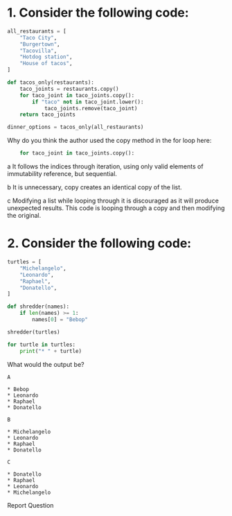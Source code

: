 
# 1. Consider the following code:

```python
all_restaurants = [
    "Taco City",
    "Burgertown",
    "Tacovilla",
    "Hotdog station",
    "House of tacos",
]

def tacos_only(restaurants):
    taco_joints = restaurants.copy()
    for taco_joint in taco_joints.copy():
        if "taco" not in taco_joint.lower():
            taco_joints.remove(taco_joint)
    return taco_joints

dinner_options = tacos_only(all_restaurants)
```

Why do you think the author used the copy method in the for loop here:

```python
    for taco_joint in taco_joints.copy():
```

  a  It follows the indices through iteration, using only valid elements of immutability reference, but sequential.

  b  It is unnecessary, copy creates an identical copy of the list.

  c  Modifying a list while looping through it is discouraged as it will produce unexpected results. This code is looping through a copy and then modifying the original.

# 2. Consider the following code:

```python
turtles = [
    "Michelangelo",
    "Leonardo",
    "Raphael",
    "Donatello",
]

def shredder(names):
    if len(names) >= 1:
        names[0] = "Bebop"

shredder(turtles)

for turtle in turtles:
    print("* " + turtle)
```

What would the output be?

    A

    * Bebop
    * Leonardo
    * Raphael
    * Donatello

    B

    * Michelangelo
    * Leonardo
    * Raphael
    * Donatello

    C

    * Donatello
    * Raphael
    * Leonardo
    * Michelangelo

Report Question 